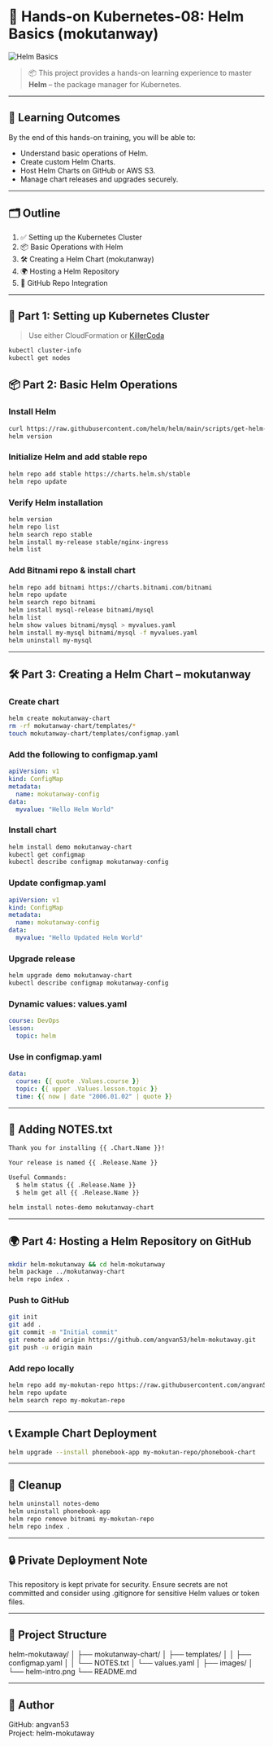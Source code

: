 # 🧠 Hands-on Kubernetes-08: Helm Basics (mokutanway)

![Helm Basics](./images/helm-intro.png) 

> 📦 This project provides a hands-on learning experience to master **Helm** – the package manager for Kubernetes.

---

## 🎯 Learning Outcomes

By the end of this hands-on training, you will be able to:

- Understand basic operations of Helm.
- Create custom Helm Charts.
- Host Helm Charts on GitHub or AWS S3.
- Manage chart releases and upgrades securely.

---

## 🗂️ Outline

1. ✅ Setting up the Kubernetes Cluster
2. 📦 Basic Operations with Helm
3. 🛠️ Creating a Helm Chart (mokutanway)
4. 🌍 Hosting a Helm Repository
5. 🔄 GitHub Repo Integration

---

## 🚀 Part 1: Setting up Kubernetes Cluster

> Use either CloudFormation or [KillerCoda](https://killercoda.com/playgrounds)

```bash
kubectl cluster-info
kubectl get nodes
```

## 📦 Part 2: Basic Helm Operations

### Install Helm

```bash 
curl https://raw.githubusercontent.com/helm/helm/main/scripts/get-helm-3 | bash
helm version
```

### Initialize Helm and add stable repo

```bash
helm repo add stable https://charts.helm.sh/stable 
helm repo update
```

### Verify Helm installation

```bash
helm version  
helm repo list
helm search repo stable
helm install my-release stable/nginx-ingress    
helm list
```

### Add Bitnami repo & install chart

```bash 
helm repo add bitnami https://charts.bitnami.com/bitnami
helm repo update
helm search repo bitnami
helm install mysql-release bitnami/mysql
helm list
helm show values bitnami/mysql > myvalues.yaml
helm install my-mysql bitnami/mysql -f myvalues.yaml
helm uninstall my-mysql
```

---

## 🛠️ Part 3: Creating a Helm Chart – mokutanway

### Create chart

```bash             
helm create mokutanway-chart
rm -rf mokutanway-chart/templates/*
touch mokutanway-chart/templates/configmap.yaml
```

### Add the following to configmap.yaml

```yaml 
apiVersion: v1
kind: ConfigMap
metadata:
  name: mokutanway-config
data:
  myvalue: "Hello Helm World"
```

### Install chart

```bash
helm install demo mokutanway-chart
kubectl get configmap
kubectl describe configmap mokutanway-config
```

### Update configmap.yaml

```yaml
apiVersion: v1
kind: ConfigMap
metadata:
  name: mokutanway-config
data:
  myvalue: "Hello Updated Helm World"
```

### Upgrade release

```bash 
helm upgrade demo mokutanway-chart
kubectl describe configmap mokutanway-config
```

### Dynamic values: values.yaml

```yaml
course: DevOps
lesson:
  topic: helm
```

### Use in configmap.yaml

```yaml
data:
  course: {{ quote .Values.course }}
  topic: {{ upper .Values.lesson.topic }}
  time: {{ now | date "2006.01.02" | quote }}
```

---

## 📜 Adding NOTES.txt

```txt
Thank you for installing {{ .Chart.Name }}!

Your release is named {{ .Release.Name }}

Useful Commands:
  $ helm status {{ .Release.Name }}
  $ helm get all {{ .Release.Name }}
```

```bash
helm install notes-demo mokutanway-chart
```

---

## 🌍 Part 4: Hosting a Helm Repository on GitHub

```bash
mkdir helm-mokutanway && cd helm-mokutanway
helm package ../mokutanway-chart
helm repo index .
```

### Push to GitHub

```bash
git init
git add .
git commit -m "Initial commit"
git remote add origin https://github.com/angvan53/helm-mokutaway.git
git push -u origin main
```

### Add repo locally

```bash
helm repo add my-mokutan-repo https://raw.githubusercontent.com/angvan53/helm-mokutaway/main
helm repo update
helm search repo my-mokutan-repo
```

---

## 📞 Example Chart Deployment

```bash
helm upgrade --install phonebook-app my-mokutan-repo/phonebook-chart   --set webserver_image=nginx   --set resultserver_image=httpd
```

---

## 🧹 Cleanup

```bash
helm uninstall notes-demo
helm uninstall phonebook-app
helm repo remove bitnami my-mokutan-repo
helm repo index .
```

---

## 🔒 Private Deployment Note

This repository is kept private for security. Ensure secrets are not committed and consider using .gitignore for sensitive Helm values or token files.

---

## 📂 Project Structure

helm-mokutaway/
│
├── mokutanway-chart/
│   ├── templates/
│   │   ├── configmap.yaml
│   │   └── NOTES.txt
│   └── values.yaml
│
├── images/
│   └── helm-intro.png
└── README.md

---

## 👤 Author

GitHub: angvan53  
Project: helm-mokutaway
